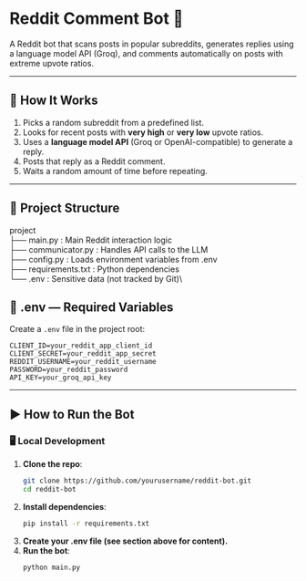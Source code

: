 # Reddit Comment Bot 🤖

A Reddit bot that scans posts in popular subreddits, generates replies using a language model API (Groq), and comments automatically on posts with extreme upvote ratios.

---

## 🔧 How It Works

1. Picks a random subreddit from a predefined list.
2. Looks for recent posts with **very high** or **very low** upvote ratios.
3. Uses a **language model API** (Groq or OpenAI-compatible) to generate a reply.
4. Posts that reply as a Reddit comment.
5. Waits a random amount of time before repeating.

---

## 📁 Project Structure

project\
├── main.py : Main Reddit interaction logic\
├── communicator.py : Handles API calls to the LLM\
├── config.py : Loads environment variables from .env\
├── requirements.txt : Python dependencies\
└── .env : Sensitive data (not tracked by Git)\

## 🔐 .env — Required Variables

Create a `.env` file in the project root:

```env
CLIENT_ID=your_reddit_app_client_id
CLIENT_SECRET=your_reddit_app_secret
REDDIT_USERNAME=your_reddit_username
PASSWORD=your_reddit_password
API_KEY=your_groq_api_key
```
---

## ▶️ How to Run the Bot

### 🖥️ Local Development

1. **Clone the repo**:
   ```bash
   git clone https://github.com/yourusername/reddit-bot.git
   cd reddit-bot
2. **Install dependencies**:
   ```bash
   pip install -r requirements.txt
3. **Create your .env file (see section above for content).**
4. **Run the bot**:
   ```bash
   python main.py

